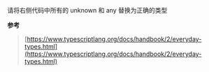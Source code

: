 请将右侧代码中所有的 unknown 和 any 替换为正确的类型

**参考**

> [https://www.typescriptlang.org/docs/handbook/2/everyday-types.html](https://www.typescriptlang.org/docs/handbook/2/everyday-types.html)

